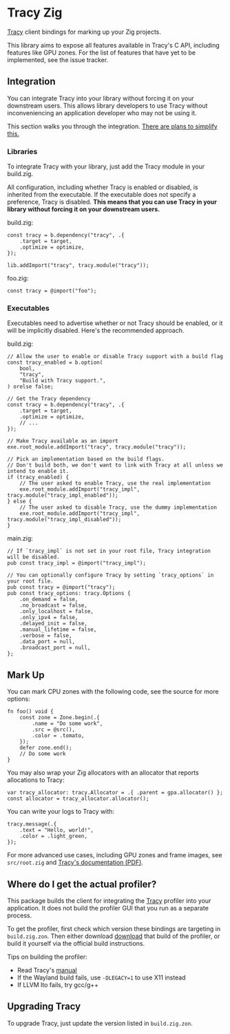 # Tracy Zig

[Tracy](https://github.com/wolfpld/tracy) client bindings for marking up your Zig projects.

This library aims to expose all features available in Tracy's C API, including features like GPU zones. For the list of features that have yet to be implemented, see the issue tracker.

## Integration

You can integrate Tracy into your library without forcing it on your downstream users. This allows library developers to use Tracy without inconveniencing an application developer who may not be using it.

This section walks you through the integration. [There are plans to simplify this.](https://github.com/Games-by-Mason/tracy_zig/issues/8)

### Libraries

To integrate Tracy with your library, just add the Tracy module in your build.zig.

All configuration, including whether Tracy is enabled or disabled, is inherited from the executable. If the executable does not specify a preference, Tracy is disabled. **This means that you can use Tracy in your library without forcing it on your downstream users.**

build.zig:
```zig
const tracy = b.dependency("tracy", .{
    .target = target,
    .optimize = optimize,
});

lib.addImport("tracy", tracy.module("tracy"));
```

foo.zig:
```
const tracy = @import("foo");
```

### Executables

Executables need to advertise whether or not Tracy should be enabled, or it will be implicitly disabled. Here's the recommended approach.

build.zig:
```zig
// Allow the user to enable or disable Tracy support with a build flag
const tracy_enabled = b.option(
    bool,
    "tracy",
    "Build with Tracy support.",
) orelse false;

// Get the Tracy dependency
const tracy = b.dependency("tracy", .{
    .target = target,
    .optimize = optimize,
    // ...
});

// Make Tracy available as an import
exe.root_module.addImport("tracy", tracy.module("tracy"));

// Pick an implementation based on the build flags.
// Don't build both, we don't want to link with Tracy at all unless we intend to enable it.
if (tracy_enabled) {
    // The user asked to enable Tracy, use the real implementation
    exe.root_module.addImport("tracy_impl", tracy.module("tracy_impl_enabled"));
} else {
    // The user asked to disable Tracy, use the dummy implementation
    exe.root_module.addImport("tracy_impl", tracy.module("tracy_impl_disabled"));
}
```

main.zig:
```zig
// If `tracy_impl` is not set in your root file, Tracy integration will be disabled.
pub const tracy_impl = @import("tracy_impl");

// You can optionally configure Tracy by setting `tracy_options` in your root file.
pub const tracy = @import("tracy");
pub const tracy_options: tracy.Options {
    .on_demand = false,
    .no_broadcast = false,
    .only_localhost = false,
    .only_ipv4 = false,
    .delayed_init = false,
    .manual_lifetime = false,
    .verbose = false,
    .data_port = null,
    .broadcast_port = null,
};
```

## Mark Up

You can mark CPU zones with the following code, see the source for more options:
```zig
fn foo() void {
    const zone = Zone.begin(.{
        .name = "Do some work",
        .src = @src(),
        .color = .tomato,
    });
    defer zone.end();
    // Do some work
}
```

You may also wrap your Zig allocators with an allocator that reports allocations to Tracy:
```zig
var tracy_allocator: tracy.Allocator = .{ .parent = gpa.allocator() };
const allocator = tracy_allocator.allocator();
```

You can write your logs to Tracy with:
```zig
tracy.message(.{
    .text = "Hello, world!",
    .color = .light_green,
});
```

For more advanced use cases, including GPU zones and frame images, see `src/root.zig` and [Tracy's documentation (PDF)](https://github.com/wolfpld/tracy/releases/latest/download/tracy.pdf).

## Where do I get the actual profiler?

This package builds the client for integrating the [Tracy](https://github.com/wolfpld/tracy) profiler into your application. It does not build the profiler GUI that you run as a separate process.

To get the profiler, first check which version these bindings are targeting in `build.zig.zon`. Then either download [download](https://github.com/wolfpld/tracy/releases) that build of the profiler, or build it yourself via the official build instructions.

Tips on building the profiler:
- Read Tracy's [manual](https://github.com/wolfpld/tracy/releases/latest/download/tracy.pdf)
- If the Wayland build fails, use `-DLEGACY=1` to use X11 instead
- If LLVM lto fails, try gcc/g++

## Upgrading Tracy

To upgrade Tracy, just update the version listed in `build.zig.zon`.
